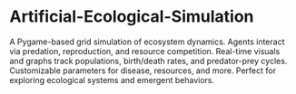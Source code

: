 # Artificial-Ecological-Simulation
A Pygame-based grid simulation of ecosystem dynamics. Agents interact via predation, reproduction, and resource competition. Real-time visuals and graphs track populations, birth/death rates, and predator-prey cycles. Customizable parameters for disease, resources, and more. Perfect for exploring ecological systems and emergent behaviors.
